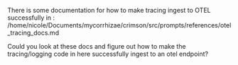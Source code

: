 There is some documentation for how to make tracing ingest to OTEL successfully in :
/home/nicole/Documents/mycorrhizae/crimson/src/prompts/references/otel_tracing_docs.md

Could you look at these docs and figure out how to make the tracing/logging code in here successfully ingest to an otel endpoint?

